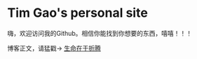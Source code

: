 # Tim Gao's personal site

嗨，欢迎访问我的Github。相信你能找到你想要的东西，嘻嘻！！！

博客正文，请猛戳-> [生命在于折腾](http://julysxy.xyz)
